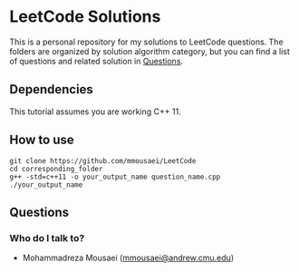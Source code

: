 # LeetCode Solutions

This is a personal repository for my solutions to LeetCode questions. The folders are organized by solution algorithm category, but you can find a list of questions and related solution in [Questions](#Questions).


## Dependencies ##

This tutorial assumes you are working C++ 11.

## How to use ###



```
git clone https://github.com/mmousaei/LeetCode
cd corresponding_folder
g++ -std=c++11 -o your_output_name question_name.cpp
./your_output_name
```

## Questions ##




### Who do I talk to? ###

* Mohammadreza Mousaei (mmousaei@andrew.cmu.edu)
